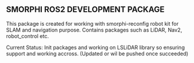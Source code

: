 ## SMORPHI ROS2 DEVELOPMENT PACKAGE

This package is created for working with smorphi-reconfig robot kit for SLAM and navigation purpose.
Contains packages such as LiDAR, Nav2, robot_control etc.

Current Status: Init packages and working on LSLiDAR library so ensuring support and working accross. (Updated or wil be pushed once succeeded)

